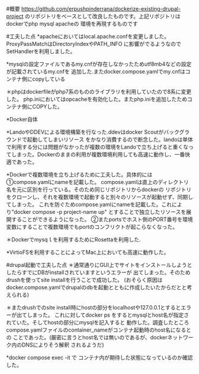 #概要
<https://github.com/erpushpinderrana/dockerize-existing-drupal-project>
のリポジトリをベースとして改良したものです。上記リポジトリはdockerでphp mysql apacheの
環境を再現するものです

#工夫した点
*apacheにおいてはlocal.apache.confを変更しました。ProxyPassMatchはDirectoryIndexやPATH_INFO
に影響がでるようなのでSetHandlerを利用しました。

*mysqlの設定ファイルであるmy.cnfが存在しなかったためutf8mb4などの設定が記載されているmy.cnfを
追加した.またdocker.compose.yamlでmy.cnfはコンテナ側にcopyしている

＊phpはdockerfileがphp7系のもののライブラリを利用していたので8系に変更した。
php.iniにおいてはopcacheを有効化した。またphp.iniを追加したためコンテナ側にCOPYした。

*Docker自体 

*LandoやDDEVによる環境構築を行なった.ddevはdocker Scoutがバックグラウンドで起動してしまいリソース
をかなり消費するので断念した。landoは単体で利用する分には問題がなかったが複数の環境をLandoで立ち上げると重くなってしまった。Dockerのままの利用が複数環境利用しても高速に動作し、一番快適であった。

*Dockerで複数環境を立ち上げるために工夫した。具体的には①compose.yamlにnameを記載した。
compose.yamlは直上のディレクトリ名を元に区別を行っている。そのため同じリポジトリからdockerの
リポジトリをクローンし、それを複数環境で起動すると別々のリソースが起動せず、同期してしまった。
これを防ぐためcompose.yamlにnameを記載した。これにより"docker compose -p project-name up"
とすることで独立したリソースを展開することができるようになった。
②またportsでホスト側のPORT番号を環境変数にすることで複数環境でもportのコンフリクトが起こらなくなった。

＊Dockerでmysqｌを利用するためにRosettaを利用した.

*VirtioFSを利用することによってMac上においても高速に動作した。

#drupal起動で工夫した点
＊通常通りにGUI上でサイトをインストールしようとしたらすでにDBがinstallされていますというエラーが
出てしまった。そのためdrushを使ってsite installを行うことで成功した。
(おそらく原因はdocker.compose.yamlでdrupalのdbを起動とともに作成したいたからだとと考えられる)

＊またdrushでのsite install時にhostの部分をlocalhostや127.0.0.1とするとエラーが出てしまった。
これに対してdocker ps をするとmysqlとhost名が指定されていた。そしてhostの部分にmysqlを記入すると
動作した。調査したところcompose.yamlファイルのcontainer_nameがコンテナ起動時のhost名になるとの
ことであった。(厳密に言うとhost名では無いのであるが、dockerネットワーク内のDNSによりそう解釈
されるようだ)

*docker compose exec -it で コンテナ内が期待した状態になっているのか確認した。
